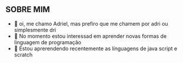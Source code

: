 ## SOBRE MIM
- 👋 oi, me chamo Adriel, mas prefiro que me chamem por adri ou simplesmente dri
- 👀 No momento estou interessad em aprender novas formas de linguagem de programação
- 🌱 Estou aprerendendo recentemente as línguagens de java script e scratch

